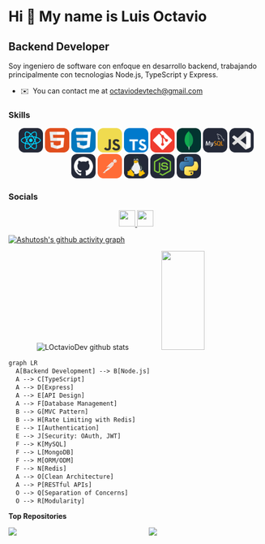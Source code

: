 Hi 👋 My name is Luis Octavio
=============================

Backend Developer
-----------------

Soy ingeniero de software con enfoque en desarrollo backend, trabajando principalmente con tecnologias Node.js, TypeScript y Express.

* ✉️  You can contact me at [octaviodevtech@gmail.com](mailto:octaviodevtech@gmail.com)

### Skills


<p align="center">
<img src="https://github.com/tandpfun/skill-icons/blob/main/icons/React-Dark.svg" width="48" title="React.Js"> 
<img src="https://github.com/tandpfun/skill-icons/blob/main/icons/HTML.svg" width="48" title="HTML"> 
<img src="https://github.com/tandpfun/skill-icons/blob/main/icons/CSS.svg" width="48" title="CSS">   
<img src="https://github.com/tandpfun/skill-icons/blob/main/icons/JavaScript.svg" width="48"  title="Javascript">   
<img src="https://github.com/tandpfun/skill-icons/blob/main/icons/TypeScript.svg" width="48" title="TypeScript">    
<img src="https://github.com/tandpfun/skill-icons/blob/main/icons/Git.svg" width="48" title="Git">  
<img src="https://github.com/tandpfun/skill-icons/blob/main/icons/MongoDB.svg" width="48" title="MongoDB">  
<img src="https://github.com/tandpfun/skill-icons/blob/main/icons/MySQL-Dark.svg" width="48" title="MySQL">  
<img src="https://github.com/tandpfun/skill-icons/blob/main/icons/VSCode-Dark.svg" width="48" title="Vscode">   
<img src="https://github.com/tandpfun/skill-icons/blob/main/icons/Github-Dark.svg" width="48" title="Github">   
<img src="https://github.com/tandpfun/skill-icons/blob/main/icons/Postman.svg" width="48" title="Postman">   
<img src="https://github.com/tandpfun/skill-icons/blob/main/icons/Linux-Dark.svg" width="48" title="Linux">   
<img src="https://github.com/tandpfun/skill-icons/blob/main/icons/NodeJS-Dark.svg" width="48" title="NodeJs">   
<img src="https://github.com/tandpfun/skill-icons/blob/main/icons/Python-Dark.svg" width="48" title="Python">   
<p/>


### Socials

<p align="center"> <a href="https://www.github.com/LOctavioDev" target="_blank" rel="noreferrer"> <picture> <source media="(prefers-color-scheme: dark)" srcset="https://raw.githubusercontent.com/danielcranney/readme-generator/main/public/icons/socials/github-dark.svg" /> <source media="(prefers-color-scheme: light)" srcset="https://raw.githubusercontent.com/danielcranney/readme-generator/main/public/icons/socials/github.svg" /> <img src="https://raw.githubusercontent.com/danielcranney/readme-generator/main/public/icons/socials/github.svg" width="32" height="32" /> </picture> </a> <a href="https://www.linkedin.com/in/luis-octavio-lopez-martinez-56362a286/?trk=opento_sprofile_details" target="_blank" rel="noreferrer"> <picture> <source media="(prefers-color-scheme: dark)" srcset="https://raw.githubusercontent.com/danielcranney/readme-generator/main/public/icons/socials/linkedin-dark.svg" /> <source media="(prefers-color-scheme: light)" srcset="https://raw.githubusercontent.com/danielcranney/readme-generator/main/public/icons/socials/linkedin.svg" /> <img src="https://raw.githubusercontent.com/danielcranney/readme-generator/main/public/icons/socials/linkedin.svg" width="32" height="32" /> </picture> </a></p>

[![Ashutosh's github activity graph](https://github-readme-activity-graph.vercel.app/graph?username=LOctavioDev&bg_color=0d1117&color=ffffff&line=00b3ff&point=f9fafa&area=true&hide_border=true)](https://github.com/ashutosh00710/github-readme-activity-graph)

<div align="center">  
  <img width="49%" height="195px" src="https://github-readme-stats.vercel.app/api?username=LOctavioDev&show_icons=true&count_private=true&hide_border=true&title_color=02D9F7FF&icon_color=02D9F7FF&text_color=c9d1d9&bg_color=0d1117" alt="LOctavioDev github stats" /> 
  
  <img width="41%" height="195px" src="https://github-readme-stats.vercel.app/api/top-langs/?username=LOctavioDev&layout=compact&hide_border=true&title_color=02D9F7FF&text_color=02D9F7FF&bg_color=0d1117" />
</div> 

``` mermaid
graph LR
  A[Backend Development] --> B[Node.js]
  A --> C[TypeScript]
  A --> D[Express]
  A --> E[API Design]
  A --> F[Database Management]
  B --> G[MVC Pattern]
  B --> H[Rate Limiting with Redis]
  E --> I[Authentication]
  E --> J[Security: OAuth, JWT]
  F --> K[MySQL]
  F --> L[MongoDB]
  F --> M[ORM/ODM]
  F --> N[Redis]
  A --> O[Clean Architecture]
  A --> P[RESTful APIs]
  O --> Q[Separation of Concerns]
  O --> R[Modularity]
```


<b>Top Repositories</b>

<div width="100%" align="center"><a href="https://github.com/LOctavioDev/backend-residencias" align="left"><img align="left" width="45%" src="https://github-readme-stats.vercel.app/api/pin/?username=LOctavioDev&repo=backend-residencias&title_color=0891b2&text_color=ffffff&icon_color=0891b2&bg_color=1c1917&hide_border=true&locale=en" /></a><a href="https://github.com/LOctavioDev/test-api-fastapi" align="right"><img align="right" width="45%" src="https://github-readme-stats.vercel.app/api/pin/?username=LOctavioDev&repo=test-api-fastapi&title_color=0891b2&text_color=ffffff&icon_color=0891b2&bg_color=1c1917&hide_border=true&locale=en" /></a></div><br /><br /><br /><br /><br /><br /><br />
